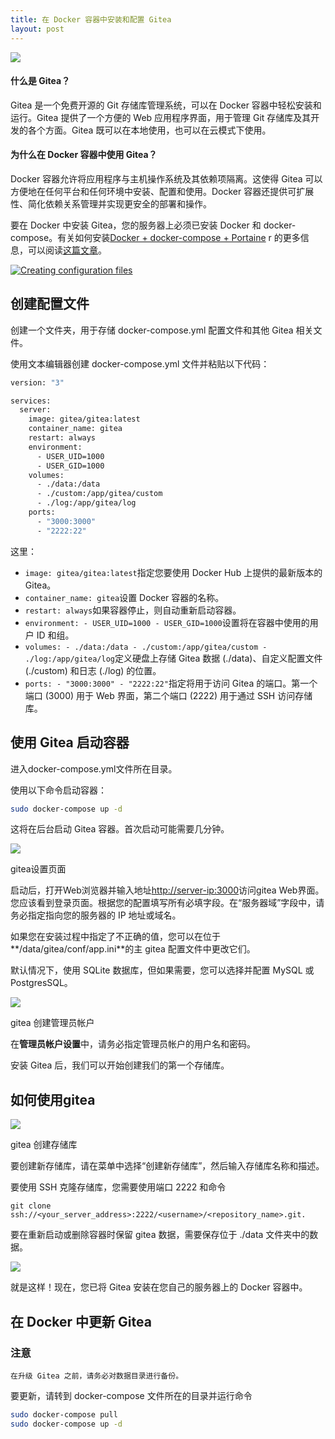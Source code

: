 ```yaml
---
title: 在 Docker 容器中安装和配置 Gitea
layout: post
---
```

![](https://blog.unixhost.pro/wp-content/uploads/2023/03/gitea-930x620.png)

#### 什么是 Gitea？

Gitea 是一个免费开源的 Git 存储库管理系统，可以在 Docker 容器中轻松安装和运行。Gitea 提供了一个方便的 Web 应用程序界面，用于管理 Git 存储库及其开发的各个方面。Gitea 既可以在本地使用，也可以在云模式下使用。

#### 为什么在 Docker 容器中使用 Gitea？

Docker 容器允许将应用程序与主机操作系统及其依赖项隔离。这使得 Gitea 可以方便地在任何平台和任何环境中安装、配置和使用。Docker 容器还提供可扩展性、简化依赖关系管理并实现更安全的部署和操作。

要在 Docker 中安装 Gitea，您的服务器上必须已安装 Docker 和 docker-compose。有关如何安装[Docker + docker-compose + Portaine](https://blog.unixhost.pro/2022/09/how-to-install-docker-docker-compose-portainer/) r 的更多信息，可以阅读[这篇文章](https://blog.unixhost.pro/2022/09/how-to-install-docker-docker-compose-portainer/)。

[![Creating configuration files](https://res.cloudinary.com/marcomontalbano/image/upload/v1703289577/video_to_markdown/images/youtube--7C56gwdsFSA-c05b58ac6eb4c4700831b2b3070cd403.jpg)](https://youtu.be/7C56gwdsFSA "Gitea Docker设置。轻松部署的分步指南")

## 创建配置文件

创建一个文件夹，用于存储 docker-compose.yml 配置文件和其他 Gitea 相关文件。

使用文本编辑器创建 docker-compose.yml 文件并粘贴以下代码：

```bash
version: "3"

services:
  server:
    image: gitea/gitea:latest
    container_name: gitea
    restart: always
    environment:
      - USER_UID=1000
      - USER_GID=1000
    volumes:
      - ./data:/data
      - ./custom:/app/gitea/custom
      - ./log:/app/gitea/log
    ports:
      - "3000:3000"
      - "2222:22"
```

这里：

- `image: gitea/gitea:latest`指定您要使用 Docker Hub 上提供的最新版本的 Gitea。
- `container_name: gitea`设置 Docker 容器的名称。
- `restart: always`如果容器停止，则自动重新启动容器。
- `environment: - USER_UID=1000 - USER_GID=1000`设置将在容器中使用的用户 ID 和组。
- `volumes: - ./data:/data - ./custom:/app/gitea/custom - ./log:/app/gitea/log`定义硬盘上存储 Gitea 数据 (./data)、自定义配置文件 (./custom) 和日志 (./log) 的位置。
- `ports: - "3000:3000" - "2222:22"`指定将用于访问 Gitea 的端口。第一个端口 (3000) 用于 Web 界面，第二个端口 (2222) 用于通过 SSH 访问存储库。

## 使用 Gitea 启动容器

进入docker-compose.yml文件所在目录。

使用以下命令启动容器：

```bash
sudo docker-compose up -d
```

这将在后台启动 Gitea 容器。首次启动可能需要几分钟。

![](https://blog.unixhost.pro/wp-content/uploads/2023/03/image-1024x655.png)

gitea设置页面

启动后，打开Web浏览器并输入地址[http://server-ip:3000](http://server-ip:3000/)访问gitea Web界面。您应该看到登录页面。根据您的配置填写所有必填字段。在“服务器域”字段中，请务必指定指向您的服务器的 IP 地址或域名。

如果您在安装过程中指定了不正确的值，您可以在位于**/data/gitea/conf/app.ini**的主 gitea 配置文件中更改它们。

默认情况下，使用 SQLite 数据库，但如果需要，您可以选择并配置 MySQL 或 PostgresSQL。

![](https://blog.unixhost.pro/wp-content/uploads/2023/03/image-1-1024x233.png)

gitea 创建管理员帐户

在**管理员帐户设置**中，请务必指定管理员帐户的用户名和密码。

安装 Gitea 后，我们可以开始创建我们的第一个存储库。

## 如何使用gitea

![](https://blog.unixhost.pro/wp-content/uploads/2023/03/image-2.png)

gitea 创建存储库

要创建新存储库，请在菜单中选择“创建新存储库”，然后输入存储库名称和描述。

要使用 SSH 克隆存储库，您需要使用端口 2222 和命令

```
git clone ssh://<your_server_address>:2222/<username>/<repository_name>.git.
```

要在重新启动或删除容器时保留 gitea 数据，需要保存位于 ./data 文件夹中的数据。

![](https://blog.unixhost.pro/wp-content/uploads/2023/03/image-3-1024x637.png)

就是这样！现在，您已将 Gitea 安装在您自己的服务器上的 Docker 容器中。

## 在 Docker 中更新 Gitea

### 注意

```
在升级 Gitea 之前，请务必对数据目录进行备份。
```

要更新，请转到 docker-compose 文件所在的目录并运行命令

```bash
sudo docker-compose pull
sudo docker-compose up -d
```
